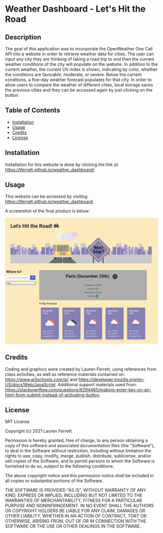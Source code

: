 # Weather Dashboard - Let's Hit the Road

## Description

The goal of this application was to incorporate the OpenWeather One Call API into a website in order to retrieve weather data for cities. The user can input any city they are thinking of taking a road trip to and then the current weather conditions of the city will populate on the website. In addition to the current weather, the current UV index is shown, indicating by color, whether the conditions are favorable, moderate, or severe. Below the current conditions, a five-day weather forecast populates for that city. In order to allow users to compare the weather of different cities, local storage saves the previous cities and they can be accessed again by just clicking on the button. 

## Table of Contents

- [Installation](#installation)
- [Usage](#usage)
- [Credits](#credits)
- [License](#license)

## Installation

Installation for this website is done by clicking the link at: https://lferrett.github.io/weather_dashboard/

## Usage

This website can be accessed by visiting: https://lferrett.github.io/weather_dashboard

A screenshot of the final product is below:

![Screenshot of Lauren Ferrett's Weather Dashboard](assets/images/screenshot.png)

## Credits

Coding and graphics were created by Lauren Ferrett, using references from class activities, as well as reference materials contained on: https://www.w3schools.com/js/ and https://developer.mozilla.org/en-US/docs/Web/JavaScript. Additional support materials used from: https://stackoverflow.com/questions/8294465/making-enter-key-on-an-html-form-submit-instead-of-activating-button.

## License

MIT License

Copyright (c) 2021 Lauren Ferrett

Permission is hereby granted, free of charge, to any person obtaining a copy
of this software and associated documentation files (the "Software"), to deal
in the Software without restriction, including without limitation the rights
to use, copy, modify, merge, publish, distribute, sublicense, and/or sell
copies of the Software, and to permit persons to whom the Software is
furnished to do so, subject to the following conditions:

The above copyright notice and this permission notice shall be included in all
copies or substantial portions of the Software.

THE SOFTWARE IS PROVIDED "AS IS", WITHOUT WARRANTY OF ANY KIND, EXPRESS OR
IMPLIED, INCLUDING BUT NOT LIMITED TO THE WARRANTIES OF MERCHANTABILITY,
FITNESS FOR A PARTICULAR PURPOSE AND NONINFRINGEMENT. IN NO EVENT SHALL THE
AUTHORS OR COPYRIGHT HOLDERS BE LIABLE FOR ANY CLAIM, DAMAGES OR OTHER
LIABILITY, WHETHER IN AN ACTION OF CONTRACT, TORT OR OTHERWISE, ARISING FROM,
OUT OF OR IN CONNECTION WITH THE SOFTWARE OR THE USE OR OTHER DEALINGS IN THE
SOFTWARE.